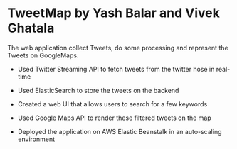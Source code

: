 # TweetMap by Yash Balar and Vivek Ghatala

The web application collect Tweets, do some processing and represent the Tweets on GoogleMaps.

  - Used Twitter Streaming API to fetch tweets from the twitter hose in real-time

  - Used ElasticSearch to store the tweets on the backend

  - Created a web UI that allows users to search for a few keywords

  - Used Google Maps API to render these filtered tweets on the map

  - Deployed the application on AWS Elastic Beanstalk in an auto-scaling environment
